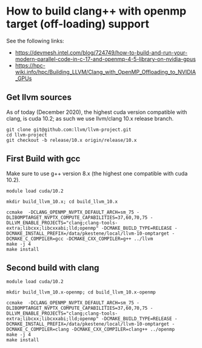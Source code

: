 # How to build clang++ with openmp target (off-loading) support

See the following links:
- https://devmesh.intel.com/blog/724749/how-to-build-and-run-your-modern-parallel-code-in-c-17-and-openmp-4-5-library-on-nvidia-gpus
- https://hpc-wiki.info/hpc/Building_LLVM/Clang_with_OpenMP_Offloading_to_NVIDIA_GPUs


## Get llvm sources

As of today (December 2020), the highest cuda version compatible with clang, is cuda 10.2; as such we use llvm/clang 10.x release branch.

```shell
git clone git@github.com:llvm/llvm-project.git
cd llvm-project
git checkout -b release/10.x origin/release/10.x
```

## First Build with gcc

Make sure to use g++ version 8.x (the highest one compatible with cuda 10.2).

```shell
module load cuda/10.2

mkdir build_llvm_10.x; cd build_llvm_10.x

ccmake  -DCLANG_OPENMP_NVPTX_DEFAULT_ARCH=sm_75 -DLIBOMPTARGET_NVPTX_COMPUTE_CAPABILITIES=37,60,70,75 -DLLVM_ENABLE_PROJECTS="clang;clang-tools-extra;libcxx;libcxxabi;lld;openmp" -DCMAKE_BUILD_TYPE=RELEASE -DCMAKE_INSTALL_PREFIX=/data/pkestene/local/llvm-10-omptarget -DCMAKE_C_COMPILER=gcc -DCMAKE_CXX_COMPILER=g++ ../llvm
make -j 4
make install
```

## Second build with clang

```shell
module load cuda/10.2

mkdir build_llvm_10.x-openmp; cd build_llvm_10.x-openmp

ccmake  -DCLANG_OPENMP_NVPTX_DEFAULT_ARCH=sm_75 -DLIBOMPTARGET_NVPTX_COMPUTE_CAPABILITIES=37,60,70,75 -DLLVM_ENABLE_PROJECTS="clang;clang-tools-extra;libcxx;libcxxabi;lld;openmp" -DCMAKE_BUILD_TYPE=RELEASE -DCMAKE_INSTALL_PREFIX=/data/pkestene/local/llvm-10-omptarget -DCMAKE_C_COMPILER=clang -DCMAKE_CXX_COMPILER=clang++ ../openmp
make -j 4
make install
```
